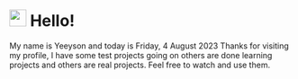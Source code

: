  <h1>
    <img src="https://emojis.slackmojis.com/emojis/images/1643510097/45343/hi.gif?1643510097" width="30"/> 
    Hello!
 </h1>
 <p>
    My name is Yeeyson and today is Friday, 4 August 2023
    Thanks for visiting my profile, I have some test projects going on others are done learning projects and others are real projects.
    Feel free to watch and use them.
 </p>